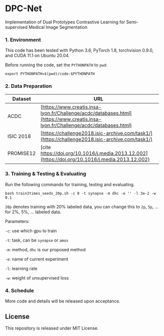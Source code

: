 # DPC-Net
Implementation of Dual Prototypes Contrastive Learning for Semi-supervised Medical Image Segmentation
### 1. Environment

This code has been tested with Python 3.6, PyTorch 1.8, torchvision 0.9.0, and CUDA 11.1 on Ubuntu 20.04.

Before running the code, set the `PYTHONPATH` to `pwd`:
```shell
export PYTHONPATH=$(pwd)/code:$PYTHONPATH
```

### 2. Data Preparation
| Dataset                               | URL |
|---------------------------------------|-----|
| ACDC                                  | [https://www.creatis.insa-lyon.fr/Challenge/acdc/databases.html](https://www.creatis.insa-lyon.fr/Challenge/acdc/databases.html) |
| ISIC 2018                             | [https://challenge2018.isic-archive.com/task1/](https://challenge2018.isic-archive.com/task1/) |
| PROMISE12                             | [cite https://doi.org/10.1016/j.media.2013.12.002](https://doi.org/10.1016/j.media.2013.12.002) |

### 3. Training & Testing & Evaluating

Run the following commands for training, testing and evaluating.

```shell
bash train3times_seeds_20p.sh -c 0 -t synapse -m dhc -e '' -l 3e-2 -w 0.1
```
`20p` denotes training with 20% labeled data, you can change this to `2p`, `5p`, ... for 2%, 5%, ... labeled data.

Parameters:

`-c`: use which gpu to train

`-t`: task, can be `synapse` or `amos`

`-m`: method, `dhc` is our proposed method

`-e`: name of current experiment

`-l`: learning rate

`-w`: weight of unsupervised loss

### 4. Schedule

More code and details will be released upon acceptance.


## License

This repository is released under MIT License.


